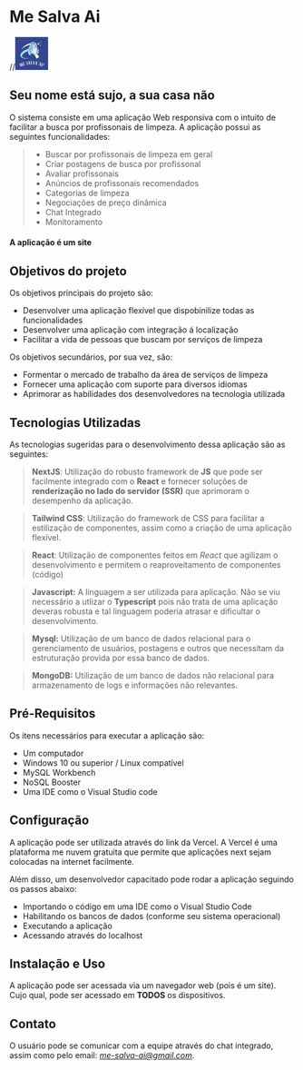 # Me Salva Ai
//![image](https://github.com/GustavoBrDev/ProjetoVinicius/blob/main/Logo.jpg)
## Seu nome está sujo, a sua casa não

O sistema consiste em uma aplicação Web responsiva com o intuito de facilitar a busca por profissonais de limpeza. A aplicação possui as seguintes funcionalidades:

> - Buscar por profissonais de limpeza em geral
> - Criar postagens de busca por profissonal
> - Avaliar profissonais
> - Anúncios de profissonais recomendados
> - Categorias de limpeza
> - Negociações de preço dinâmica
> - Chat Integrado
> - Monitoramento

#### A aplicação é um site

## Objetivos do projeto

Os objetivos principais do projeto são:

- Desenvolver uma aplicação flexível que dispobinilize todas as funcionalidades
- Desenvolver uma aplicação com integração á localização
- Facilitar a vida de pessoas que buscam por serviços de limpeza

Os objetivos secundários, por sua vez, são:

- Formentar o mercado de trabalho da área de serviços de limpeza
- Fornecer uma aplicação com suporte para diversos idiomas
- Aprimorar as habilidades dos desenvolvedores na tecnologia utilizada

## Tecnologias Utilizadas

As tecnologias sugeridas para o desenvolvimento dessa aplicação são as seguintes:

> **NextJS**: Utilização do robusto framework de **JS** que pode ser facilmente integrado com o **React** e fornecer soluções de **renderização no lado do servidor (SSR)** que aprimoram o desempenho da aplicação.

> **Tailwind CSS**: Utilização do framework de CSS para facilitar a estilização de componentes, assim como a criação de uma aplicação flexível.

> **React**: Utilização de componentes feitos em *React* que agilizam o desenvolvimento e permitem o reaproveitamento de componentes (código)

> **Javascript:** A linguagem a ser utilizada para aplicação. Não se viu necessário a utlizar o **Typescript** pois não trata de uma aplicação deveras robusta e tal linguagem poderia atrasar e dificultar o desenvolvimento.

> **Mysql:** Utilização de um banco de dados relacional para o gerenciamento de usuários, postagens e outros que necessitam da estruturação provida por essa banco de dados.

> **MongoDB:** Utilização de um banco de dados não relacional para armazenamento de logs e informações não relevantes.

## Pré-Requisitos

Os itens necessários para executar a aplicação são:

- Um computador
- Windows 10 ou superior / Linux compatível
- MySQL Workbench
- NoSQL Booster
- Uma IDE como o Visual Studio code

## Configuração

A aplicação pode ser utilizada através do link da Vercel. A Vercel é uma plataforma me nuvem gratuita que permite que aplicações next sejam colocadas na internet facilmente.

Além disso, um desenvolvedor capacitado pode rodar a aplicação seguindo os passos abaixo:

- Importando o código em uma IDE como o Visual Studio Code
- Habilitando os bancos de dados (conforme seu sistema operacional)
- Executando a aplicação
- Acessando através do localhost

## Instalação e Uso

A aplicação pode ser acessada via um navegador web (pois é um site). Cujo qual, pode ser acessado em **TODOS** os dispositivos.

## Contato

O usuário pode se comunicar com a equipe através do chat integrado, assim como pelo email: *me-salva-ai@gmail.com*.

